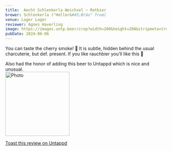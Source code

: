 ```yaml
---
title:  Aecht Schlenkerla Weichsel – Rotbier
brewer: Schlenkerla ("Heller&#45;Bräu" Trum)
venue: Lager Lager
reviewer: Agnes Haverling
image: https://images.untp.beer/crop?width=200&height=200&stripmeta=true&url=https://untappd.s3.amazonaws.com/photos/2024_06_06/80a365dd4921b1b3235e52af36133ac0_c_1387294227_raw.jpg
pubDate: 2024-06-06
---
```


You can taste the cherry smoke! 🍒 
It is subtle, hidden behind the usual charcuterie, but def. present. If you like rauchbier you’ll like this 💯

Also had the honor of adding this beer to Untappd which is nice and unusual.
						  <br />
						  <img height="200" width="200" src="https://images.untp.beer/crop?width=200&height=200&stripmeta=true&url=https://untappd.s3.amazonaws.com/photos/2024_06_06/80a365dd4921b1b3235e52af36133ac0_c_1387294227_raw.jpg" alt="Photo">         
						
[Toast this review on Untappd](https://untappd.com/user/&#45;Spacebacon&#45;/checkin/1387294227)
